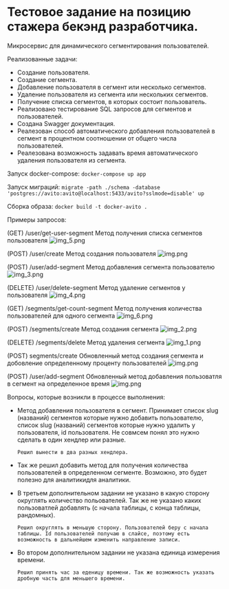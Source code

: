 # Тестовое задание на  позицию стажера бекэнд разработчика.

Микросервис для динамического сегментирования пользователей.

Реализованные задачи:
* Создание пользователя.
* Создание сегмента.
* Добавление пользователя в сегмент или несколько сегментов.
* Удаление пользователя из сегмента или нескольких сегментов.
* Получение списка сегментов, в которых состоит пользователь.
* Реализовано тестирование SQL запросов для сегментов и пользователей.
* Создана Swagger документация.
* Реалезован способ автоматического добавления пользователей в сегмент в процентном соотношении от общего числа пользователей.
* Реалезована возможность задавать время автоматического удаления пользователя из сегмента.


[//]: # (Немного команд примененных в ходе освоения docker.)

[//]: # (Добавление образа Postgres:)

[//]: # (`docker pull postgres`)

Запуск docker-compose:
`docker-compose up app`

[//]: # (Остановка контейнера: )

[//]: # (`docker stop <name>`)

Запуск миграций: 
`migrate -path ./schema -database 'postgres://avito:avito@localhost:5433/avito?sslmode=disable' up`

[//]: # (Вход в контейнер:)

[//]: # (`docker exec -it имя_контейнера /bin/bash`)

[//]: # (Открытие списка запущенных контейнеров:)

[//]: # (`docker ps`)

Сборка образа:
`docker build -t docker-avito .`

[//]: # (Подключение к терминалу Postgres:)

[//]: # (`psql -U avito`)

Примеры запросов:

(GET) /user/get-user-segment Метод получения списка сегментов пользователя
![img_5.png](img/img_5.png)

(POST) /user/create Метод создания пользователя
![img.png](img/img.png)

(POST) /user/add-segment Метод добавления сегмента пользователю
![img_3.png](img/img_3.png)

(DELETE) /user/delete-segment Метод удаление сегментов у пользователя
![img_4.png](img/img_4.png)

(GET) /segments/get-count-segment Метод получения количества пользователей для одного сегмента
![img_6.png](img/img_6.png)

(POST) /segments/create Метод создания сегмента
![img_2.png](img/img_2.png)

(DELETE) /segments/delete Метод удаления сегмента
![img_1.png](img/img_1.png)

(POST) segments/create Обновленный метод создания сегмента и добовление определенному проценту пользователей
![img.png](img/img7.png)

(POST) /user/add-segment Обновленный метод добавления пользоватля в сегмент на определенное время
![img.png](img/img8.png)


Вопросы, которые возникли в процессе выполнения:
* Метод добавления пользователя в сегмент. Принимает список slug (названий) сегментов которые нужно добавить пользователю, список slug (названий) сегментов которые нужно удалить у пользователя, id пользователя. Не совмсем понял это нужно сделать в один хендлер или разные.

    `Решил вынести в два разных хендлера.`
* Так же решил добавить метод для получения количества пользователей в определенном сегменте. Возможно, это будет полезно для аналитикидля аналитики.

* В третьем дополнительном задании не указано в какую сторону округлять количество польователей. Так же не указано каких пользоватлей добавлять (с начала таблицы, с конца таблицы, рандомных).

  `Решил округлять в меньшую сторону. Пользователей беру с начала таблицы. Id пользователей получаю в слайсе, поэтому есть возможность в дальнейшем изменить направление записи.`

* Во втором дополнительном задании не указана единица измерения времени.

  `Решил принять час за еденицу времени. Так же возможность указать дробную часть для меньшего времени. `